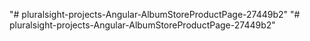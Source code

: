 "# pluralsight-projects-Angular-AlbumStoreProductPage-27449b2" 
"# pluralsight-projects-Angular-AlbumStoreProductPage-27449b2" 
